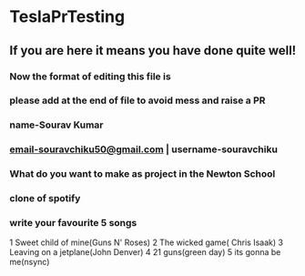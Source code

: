 # TeslaPrTesting

## If you are here it means you have done quite well!

### Now the format of editing this file is

### please add at the end of file to avoid mess and raise a PR

### name-Sourav Kumar

### email-souravchiku50@gmail.com | username-souravchiku
### What do you want to make as project in the Newton School
### clone of spotify

### write your favourite 5 songs
1 Sweet child of mine(Guns N' Roses)
2 The wicked game( Chris Isaak)
3 Leaving on a jetplane(John Denver)
4 21 guns(green day)
5 its gonna be me(nsync)
